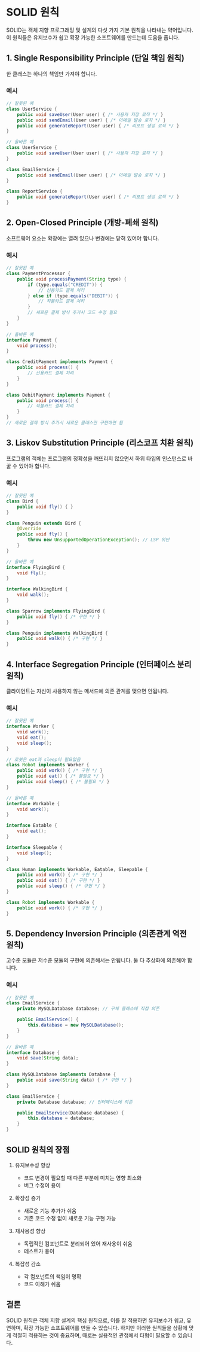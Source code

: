 # SOLID 원칙

SOLID는 객체 지향 프로그래밍 및 설계의 다섯 가지 기본 원칙을 나타내는 약어입니다. 이 원칙들은 유지보수가 쉽고 확장 가능한 소프트웨어를 만드는데 도움을 줍니다.

## 1. Single Responsibility Principle (단일 책임 원칙)
한 클래스는 하나의 책임만 가져야 합니다.

### 예시
```java
// 잘못된 예
class UserService {
    public void saveUser(User user) { /* 사용자 저장 로직 */ }
    public void sendEmail(User user) { /* 이메일 발송 로직 */ }
    public void generateReport(User user) { /* 리포트 생성 로직 */ }
}

// 올바른 예
class UserService {
    public void saveUser(User user) { /* 사용자 저장 로직 */ }
}

class EmailService {
    public void sendEmail(User user) { /* 이메일 발송 로직 */ }
}

class ReportService {
    public void generateReport(User user) { /* 리포트 생성 로직 */ }
}
```

## 2. Open-Closed Principle (개방-폐쇄 원칙)
소프트웨어 요소는 확장에는 열려 있으나 변경에는 닫혀 있어야 합니다.

### 예시
```java
// 잘못된 예
class PaymentProcessor {
    public void processPayment(String type) {
        if (type.equals("CREDIT")) {
            // 신용카드 결제 처리
        } else if (type.equals("DEBIT")) {
            // 직불카드 결제 처리
        }
        // 새로운 결제 방식 추가시 코드 수정 필요
    }
}

// 올바른 예
interface Payment {
    void process();
}

class CreditPayment implements Payment {
    public void process() {
        // 신용카드 결제 처리
    }
}

class DebitPayment implements Payment {
    public void process() {
        // 직불카드 결제 처리
    }
}
// 새로운 결제 방식 추가시 새로운 클래스만 구현하면 됨
```

## 3. Liskov Substitution Principle (리스코프 치환 원칙)
프로그램의 객체는 프로그램의 정확성을 깨뜨리지 않으면서 하위 타입의 인스턴스로 바꿀 수 있어야 합니다.

### 예시
```java
// 잘못된 예
class Bird {
    public void fly() { }
}

class Penguin extends Bird {
    @Override
    public void fly() {
        throw new UnsupportedOperationException(); // LSP 위반
    }
}

// 올바른 예
interface FlyingBird {
    void fly();
}

interface WalkingBird {
    void walk();
}

class Sparrow implements FlyingBird {
    public void fly() { /* 구현 */ }
}

class Penguin implements WalkingBird {
    public void walk() { /* 구현 */ }
}
```

## 4. Interface Segregation Principle (인터페이스 분리 원칙)
클라이언트는 자신이 사용하지 않는 메서드에 의존 관계를 맺으면 안됩니다.

### 예시
```java
// 잘못된 예
interface Worker {
    void work();
    void eat();
    void sleep();
}

// 로봇은 eat과 sleep이 필요없음
class Robot implements Worker {
    public void work() { /* 구현 */ }
    public void eat() { /* 불필요 */ }
    public void sleep() { /* 불필요 */ }
}

// 올바른 예
interface Workable {
    void work();
}

interface Eatable {
    void eat();
}

interface Sleepable {
    void sleep();
}

class Human implements Workable, Eatable, Sleepable {
    public void work() { /* 구현 */ }
    public void eat() { /* 구현 */ }
    public void sleep() { /* 구현 */ }
}

class Robot implements Workable {
    public void work() { /* 구현 */ }
}
```

## 5. Dependency Inversion Principle (의존관계 역전 원칙)
고수준 모듈은 저수준 모듈의 구현에 의존해서는 안됩니다. 둘 다 추상화에 의존해야 합니다.

### 예시
```java
// 잘못된 예
class EmailService {
    private MySQLDatabase database; // 구체 클래스에 직접 의존

    public EmailService() {
        this.database = new MySQLDatabase();
    }
}

// 올바른 예
interface Database {
    void save(String data);
}

class MySQLDatabase implements Database {
    public void save(String data) { /* 구현 */ }
}

class EmailService {
    private Database database; // 인터페이스에 의존

    public EmailService(Database database) {
        this.database = database;
    }
}
```

## SOLID 원칙의 장점
1. 유지보수성 향상
   - 코드 변경이 필요할 때 다른 부분에 미치는 영향 최소화
   - 버그 수정이 용이

2. 확장성 증가
   - 새로운 기능 추가가 쉬움
   - 기존 코드 수정 없이 새로운 기능 구현 가능

3. 재사용성 향상
   - 독립적인 컴포넌트로 분리되어 있어 재사용이 쉬움
   - 테스트가 용이

4. 복잡성 감소
   - 각 컴포넌트의 책임이 명확
   - 코드 이해가 쉬움

## 결론
SOLID 원칙은 객체 지향 설계의 핵심 원칙으로, 이를 잘 적용하면 유지보수가 쉽고, 유연하며, 확장 가능한 소프트웨어를 만들 수 있습니다. 
하지만 이러한 원칙들을 상황에 맞게 적절히 적용하는 것이 중요하며, 때로는 실용적인 관점에서 타협이 필요할 수 있습니다.